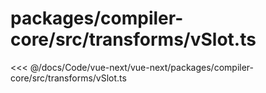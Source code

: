 # packages/compiler-core/src/transforms/vSlot.ts

<<< @/docs/Code/vue-next/vue-next/packages/compiler-core/src/transforms/vSlot.ts
